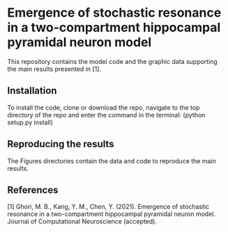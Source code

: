 # Emergence of stochastic resonance in a two-compartment hippocampal pyramidal neuron model
This repository contains the model code and the graphic data supporting the main results presented in [1].
## Installation
To install the code, clone or download the repo, navigate to the top directory of the repo and enter the command in the terminal: (python setup.py install)
## Reproducing the results
The Figures directories contain the data and code to reproduce the main results.
## References
[1] Ghori, M. B., Kang, Y. M., Chen, Y. (2021). Emergence of stochastic resonance in a two-compartment hippocampal pyramidal neuron model.
Journal of Computational Neuroscience (accepted).

